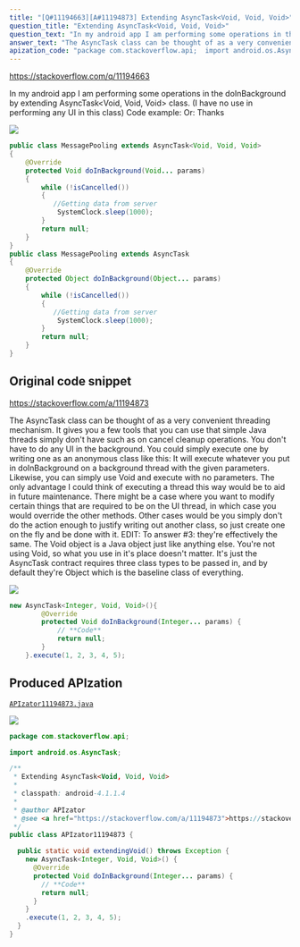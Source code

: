 ```yaml
---
title: "[Q#11194663][A#11194873] Extending AsyncTask<Void, Void, Void>"
question_title: "Extending AsyncTask<Void, Void, Void>"
question_text: "In my android app I am performing some operations in the doInBackground by extending AsyncTask<Void, Void, Void> class. (I have no use in performing any UI in this class) Code example: Or: Thanks"
answer_text: "The AsyncTask class can be thought of as a very convenient threading mechanism.  It gives you a few tools that you can use that simple Java threads simply don't have such as on cancel cleanup operations.  You don't have to do any UI in the background.  You could simply execute one by writing one as an anonymous class like this: It will execute whatever you put in doInBackground on a background thread with the given parameters.  Likewise, you can simply use Void and execute with no parameters. The only advantage I could think of executing a thread this way would be to aid in future maintenance.  There might be a case where you want to modify certain things that are required to be on the UI thread, in which case you would override the other methods.  Other cases would be you simply don't do the action enough to justify writing out another class, so just create one on the fly and be done with it. EDIT: To answer #3: they're effectively the same.  The Void object is a Java object just like anything else.  You're not using Void, so what you use in it's place doesn't matter.  It's just the AsyncTask contract requires three class types to be passed in, and by default they're Object which is the baseline class of everything."
apization_code: "package com.stackoverflow.api;  import android.os.AsyncTask;  /**  * Extending AsyncTask<Void, Void, Void>  *  * classpath: android-4.1.1.4  *  * @author APIzator  * @see <a href=\"https://stackoverflow.com/a/11194873\">https://stackoverflow.com/a/11194873</a>  */ public class APIzator11194873 {    public static void extendingVoid() throws Exception {     new AsyncTask<Integer, Void, Void>() {       @Override       protected Void doInBackground(Integer... params) {         // **Code**         return null;       }     }     .execute(1, 2, 3, 4, 5);   } }"
---
```


https://stackoverflow.com/q/11194663

In my android app I am performing some operations in the doInBackground by extending AsyncTask&lt;Void, Void, Void&gt; class. (I have no use in performing any UI in this class)
Code example:
Or:
Thanks


<div class="code-logo"><img src="/stackoverflow.png" /></div>

```java
public class MessagePooling extends AsyncTask<Void, Void, Void>
{        
    @Override
    protected Void doInBackground(Void... params) 
    {
        while (!isCancelled()) 
        {           
           //Getting data from server            
            SystemClock.sleep(1000);
        }
        return null;
    }
}
public class MessagePooling extends AsyncTask
{
    @Override
    protected Object doInBackground(Object... params) 
    {
        while (!isCancelled()) 
        {           
           //Getting data from server            
            SystemClock.sleep(1000);
        }
        return null;    
    }
}
```


## Original code snippet

https://stackoverflow.com/a/11194873

The AsyncTask class can be thought of as a very convenient threading mechanism.  It gives you a few tools that you can use that simple Java threads simply don&#x27;t have such as on cancel cleanup operations.  You don&#x27;t have to do any UI in the background.  You could simply execute one by writing one as an anonymous class like this:
It will execute whatever you put in doInBackground on a background thread with the given parameters.  Likewise, you can simply use Void and execute with no parameters.
The only advantage I could think of executing a thread this way would be to aid in future maintenance.  There might be a case where you want to modify certain things that are required to be on the UI thread, in which case you would override the other methods.  Other cases would be you simply don&#x27;t do the action enough to justify writing out another class, so just create one on the fly and be done with it.
EDIT:
To answer #3: they&#x27;re effectively the same.  The Void object is a Java object just like anything else.  You&#x27;re not using Void, so what you use in it&#x27;s place doesn&#x27;t matter.  It&#x27;s just the AsyncTask contract requires three class types to be passed in, and by default they&#x27;re Object which is the baseline class of everything.

<div class="code-logo"><img src="/stackoverflow.png" /></div>

```java
new AsyncTask<Integer, Void, Void>(){
        @Override
        protected Void doInBackground(Integer... params) {
            // **Code**
            return null;
        }
    }.execute(1, 2, 3, 4, 5);
```

## Produced APIzation

[`APIzator11194873.java`](https://github.com/pasqualesalza/apization/raw/main/data/search/APIzator11194873.java)

<div class="code-logo"><img src="/apizator.png" /></div>

```java
package com.stackoverflow.api;

import android.os.AsyncTask;

/**
 * Extending AsyncTask<Void, Void, Void>
 *
 * classpath: android-4.1.1.4
 *
 * @author APIzator
 * @see <a href="https://stackoverflow.com/a/11194873">https://stackoverflow.com/a/11194873</a>
 */
public class APIzator11194873 {

  public static void extendingVoid() throws Exception {
    new AsyncTask<Integer, Void, Void>() {
      @Override
      protected Void doInBackground(Integer... params) {
        // **Code**
        return null;
      }
    }
    .execute(1, 2, 3, 4, 5);
  }
}

```